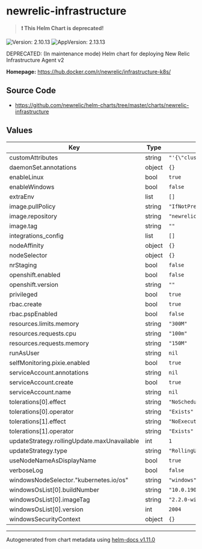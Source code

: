 # newrelic-infrastructure

> **:exclamation: This Helm Chart is deprecated!**

![Version: 2.10.13](https://img.shields.io/badge/Version-2.10.13-informational?style=flat-square) ![AppVersion: 2.13.13](https://img.shields.io/badge/AppVersion-2.13.13-informational?style=flat-square)

DEPRECATED: (In maintenance mode) Helm chart for deploying New Relic Infrastructure Agent v2

**Homepage:** <https://hub.docker.com/r/newrelic/infrastructure-k8s/>

## Source Code

* <https://github.com/newrelic/helm-charts/tree/master/charts/newrelic-infrastructure>

## Values

| Key | Type | Default | Description |
|-----|------|---------|-------------|
| customAttributes | string | `"'{\"clusterName\":\"$(CLUSTER_NAME)\"}'"` |  |
| daemonSet.annotations | object | `{}` |  |
| enableLinux | bool | `true` |  |
| enableWindows | bool | `false` |  |
| extraEnv | list | `[]` |  |
| image.pullPolicy | string | `"IfNotPresent"` |  |
| image.repository | string | `"newrelic/infrastructure-k8s"` |  |
| image.tag | string | `""` |  |
| integrations_config | list | `[]` |  |
| nodeAffinity | object | `{}` |  |
| nodeSelector | object | `{}` |  |
| nrStaging | bool | `false` |  |
| openshift.enabled | bool | `false` |  |
| openshift.version | string | `""` |  |
| privileged | bool | `true` |  |
| rbac.create | bool | `true` |  |
| rbac.pspEnabled | bool | `false` |  |
| resources.limits.memory | string | `"300M"` |  |
| resources.requests.cpu | string | `"100m"` |  |
| resources.requests.memory | string | `"150M"` |  |
| runAsUser | string | `nil` |  |
| selfMonitoring.pixie.enabled | bool | `true` |  |
| serviceAccount.annotations | string | `nil` |  |
| serviceAccount.create | bool | `true` |  |
| serviceAccount.name | string | `nil` |  |
| tolerations[0].effect | string | `"NoSchedule"` |  |
| tolerations[0].operator | string | `"Exists"` |  |
| tolerations[1].effect | string | `"NoExecute"` |  |
| tolerations[1].operator | string | `"Exists"` |  |
| updateStrategy.rollingUpdate.maxUnavailable | int | `1` |  |
| updateStrategy.type | string | `"RollingUpdate"` |  |
| useNodeNameAsDisplayName | bool | `true` |  |
| verboseLog | bool | `false` |  |
| windowsNodeSelector."kubernetes.io/os" | string | `"windows"` |  |
| windowsOsList[0].buildNumber | string | `"10.0.19041"` |  |
| windowsOsList[0].imageTag | string | `"2.2.0-windows-2004-alpha"` |  |
| windowsOsList[0].version | int | `2004` |  |
| windowsSecurityContext | object | `{}` |  |

----------------------------------------------
Autogenerated from chart metadata using [helm-docs v1.11.0](https://github.com/norwoodj/helm-docs/releases/v1.11.0)
